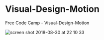 # Visual-Design-Motion
Free Code Camp - Visual-Design-Motion

![screen shot 2018-08-30 at 22 10 33](https://user-images.githubusercontent.com/16766170/44879494-b8816500-aca1-11e8-8a61-78e77810f2f8.png)
